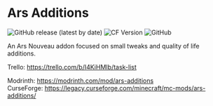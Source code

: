 # Ars Additions

![GitHub release (latest by date)](https://img.shields.io/github/v/release/Jarva/Ars-Additions) ![CF Version](https://cf.way2muchnoise.eu/versions/854169_latest.svg) ![GitHub](https://img.shields.io/github/license/Jarva/Ars-Additions)

An Ars Nouveau addon focused on small tweaks and quality of life additions.

Trello: <https://trello.com/b/I4KiHMIb/task-list>

Modrinth: <https://modrinth.com/mod/ars-additions>  
CurseForge: <https://legacy.curseforge.com/minecraft/mc-mods/ars-additions/>
